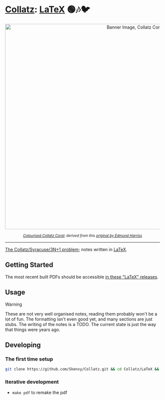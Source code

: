 # [Collatz](https://github.com/Skenvy/Collatz): [LaTeX](https://github.com/Skenvy/Collatz/tree/main/LaTeX) 🟢🎶🐦
<p align="center"><img alt="Banner Image, Collatz Coral" src="https://raw.githubusercontent.com/wiki/Skenvy/Collatz/.meta/banners/modifications/_LaTeX.png" width=830 height=666/></p>
<sub><p align="center"><i>
  <a href="https://github.com/Skenvy/Collatz/blob/main/.meta/banners/README.md">Colourised Collatz Coral</a>; derived from this
  <a href="https://twitter.com/Gelada/status/846751901756653568">original by Edmund Harriss</a>
</i></p></sub>

---
[The Collatz/Syracuse/3N+1 problem](https://en.wikipedia.org/wiki/Collatz_conjecture); notes written in [LaTeX](https://www.latex-project.org/).
## Getting Started
The most recent built PDFs should be accessible [in these "LaTeX" releases](https://github.com/Skenvy/Collatz/releases?q=LaTeX&expanded=true).
<!--
I don't know if I'll ever make this high enough quality to consider putting it on
https://arxiv.org/ but that's really the only place this section would be useful for..

[To install the latest from <package-site-name>](<package-website-specific>);
```sh
<installion-command>
```
-->
## Usage
> [!WARNING]
> These are not very well organised notes, reading them probably won't be a lot of fun.
> The formatting isn't even good yet, and many sections are just stubs.
> The writing of the notes is a TODO.
> The current state is just the way that things were years ago.
<!--
This would only be relevant if I was uploading the results to arxiv and added a landing page on this's gh-pages.
## [LaTeX generated pdf](https://skenvy.github.io/Collatz/LaTeX)
-->
## Developing
### The first time setup
```sh
git clone https://github.com/Skenvy/Collatz.git && cd Collatz/LaTeX && make pdf
```
### Iterative development
* `make pdf` to remake the pdf
